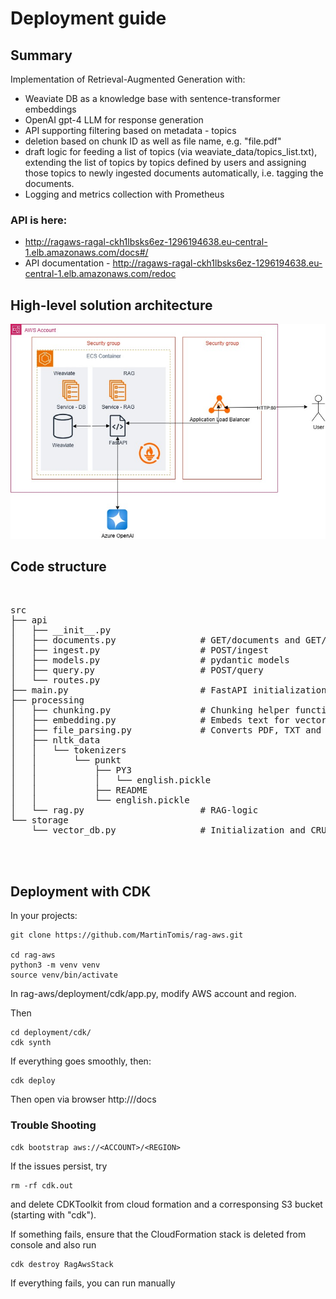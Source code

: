 # Deployment guide
## Summary

Implementation of Retrieval-Augmented Generation with:
- Weaviate DB as a knowledge base with sentence-transformer embeddings
- OpenAI gpt-4 LLM for response generation
- API supporting filtering based on metadata - topics
- deletion based on chunk ID as well as file name, e.g. "file.pdf"
- draft logic for feeding a list of topics (via weaviate_data/topics_list.txt), extending the list of topics by topics defined by users and assigning those topics to newly ingested documents automatically, i.e. tagging the documents.
- Logging and metrics collection with Prometheus

### API is here:
- http://ragaws-ragal-ckh1lbsks6ez-1296194638.eu-central-1.elb.amazonaws.com/docs#/
- API documentation - http://ragaws-ragal-ckh1lbsks6ez-1296194638.eu-central-1.elb.amazonaws.com/redoc

## High-level solution architecture

![alt text](https://github.com/MartinTomis/rag-aws/blob/main/aws-rag2.jpg)

## Code structure
<pre> 

src
├── api
│   ├── __init__.py
│   ├── documents.py                # GET/documents and GET/documents/{id}
│   ├── ingest.py                   # POST/ingest
│   ├── models.py                   # pydantic models
│   ├── query.py                    # POST/query
│   └── routes.py
├── main.py                         # FastAPI initialization and endpoints
├── processing                      
│   ├── chunking.py                 # Chunking helper functions
│   ├── embedding.py                # Embeds text for vector DB
│   ├── file_parsing.py             # Converts PDF, TXT and JSON into text
│   ├── nltk_data
│   │   └── tokenizers
│   │       └── punkt
│   │           ├── PY3
│   │           │   └── english.pickle
│   │           ├── README
│   │           └── english.pickle
│   └── rag.py                      # RAG-logic 
└── storage
    └── vector_db.py                # Initialization and CRUD


 </pre>


## Deployment with CDK
In your projects:
```
git clone https://github.com/MartinTomis/rag-aws.git

cd rag-aws
python3 -m venv venv
source venv/bin/activate
```

In rag-aws/deployment/cdk/app.py, modify AWS account and region.

Then

```
cd deployment/cdk/
cdk synth
```
If everything goes smoothly, then:

```
cdk deploy
```

Then open via browser
http://<rag-alb-dns-name>/docs



### Trouble Shooting
```
cdk bootstrap aws://<ACCOUNT>/<REGION>
```

If the issues persist, try
```
rm -rf cdk.out 
```
and delete CDKToolkit from cloud formation and a corresponsing S3 bucket (starting with "cdk").

If something fails, ensure that the CloudFormation stack is deleted from console and also run 
```
cdk destroy RagAwsStack
```

If everything fails, you can run manually

